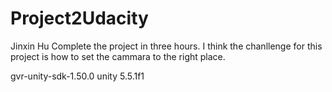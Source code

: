 # Project2Udacity
Jinxin Hu
Complete the project in three hours.
I think the chanllenge for this project is how to set the cammara to the right place. 

gvr-unity-sdk-1.50.0
unity 5.5.1f1
